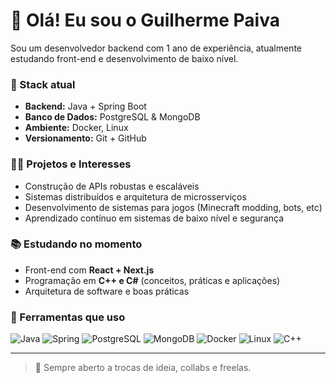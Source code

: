# 👋 Olá! Eu sou o Guilherme Paiva

Sou um desenvolvedor backend com 1 ano de experiência, atualmente estudando front-end e desenvolvimento de baixo nível.

### 🚀 Stack atual
- **Backend:** Java + Spring Boot
- **Banco de Dados:** PostgreSQL & MongoDB
- **Ambiente:** Docker, Linux
- **Versionamento:** Git + GitHub

### 👨‍💻 Projetos e Interesses
- Construção de APIs robustas e escaláveis
- Sistemas distribuídos e arquitetura de microsserviços
- Desenvolvimento de sistemas para jogos (Minecraft modding, bots, etc)
- Aprendizado contínuo em sistemas de baixo nível e segurança

### 📚 Estudando no momento
- Front-end com **React + Next.js**
- Programação em **C++ e C#** (conceitos, práticas e aplicações)
- Arquitetura de software e boas práticas

### 🧰 Ferramentas que uso
![Java](https://img.shields.io/badge/Java-ED8B00?style=flat&logo=openjdk&logoColor=white)
![Spring](https://img.shields.io/badge/Spring-6DB33F?style=flat&logo=spring&logoColor=white)
![PostgreSQL](https://img.shields.io/badge/PostgreSQL-336791?style=flat&logo=postgresql&logoColor=white)
![MongoDB](https://img.shields.io/badge/MongoDB-47A248?style=flat&logo=mongodb&logoColor=white)
![Docker](https://img.shields.io/badge/Docker-2496ED?style=flat&logo=docker&logoColor=white)
![Linux](https://img.shields.io/badge/Linux-FCC624?style=flat&logo=linux&logoColor=black)
![C++](https://img.shields.io/badge/C++-00599C?style=flat&logo=cplusplus&logoColor=white)

---

> 💬 Sempre aberto a trocas de ideia, collabs e freelas.

